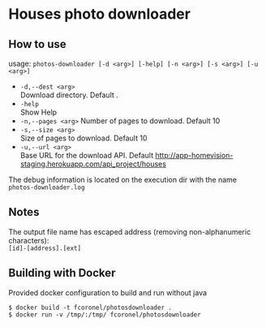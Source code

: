 # Houses photo downloader

## How to use

usage: `photos-downloader [-d <arg>] [-help] [-n <arg>] [-s <arg>] [-u <arg>]`

- `-d,--dest <arg>`  
Download directory. Default .
- `-help`  
Show Help
- `-n,--pages <arg>`
  Number of pages to download. Default 10
- `-s,--size <arg>`  
Size of pages to download. Default 10
- `-u,--url <arg>`  
Base URL for the download API. Default <http://app-homevision-staging.herokuapp.com/api_project/houses>

The debug information is located on the execution dir with the name `photos-downloader.log`

## Notes

The output file name has escaped address (removing non-alphanumeric characters):  
`[id]-[address].[ext]`


## Building with Docker

Provided docker configuration to build and run without java

```
$ docker build -t fcoronel/photosdownloader .
$ docker run -v /tmp/:/tmp/ fcoronel/photosdownloader
```
